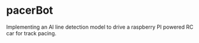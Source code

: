 # pacerBot
Implementing an AI line detection model to drive a raspberry PI powered RC car for track pacing. 
